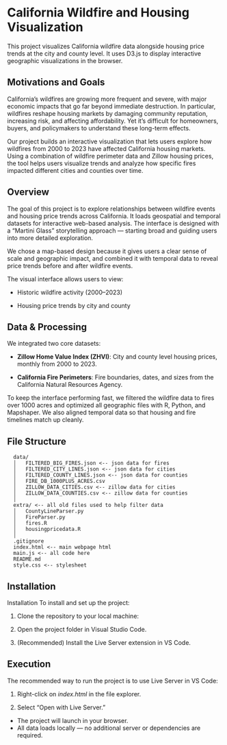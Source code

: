 # California Wildfire and Housing Visualization
This project visualizes California wildfire data alongside housing price trends at the city and county level.
It uses D3.js to display interactive geographic visualizations in the browser.

## Motivations and Goals
California’s wildfires are growing more frequent and severe, with major economic impacts that go far beyond immediate destruction. In particular, wildfires reshape housing markets by damaging community reputation, increasing risk, and affecting affordability. Yet it’s difficult for homeowners, buyers, and policymakers to understand these long-term effects.

Our project builds an interactive visualization that lets users explore how wildfires from 2000 to 2023 have affected California housing markets. Using a combination of wildfire perimeter data and Zillow housing prices, the tool helps users visualize trends and analyze how specific fires impacted different cities and counties over time.

## Overview
The goal of this project is to explore relationships between wildfire events and housing price trends across California.
It loads geospatial and temporal datasets for interactive web-based analysis. The interface is designed with a “Martini Glass” storytelling approach — starting broad and guiding users into more detailed exploration.

We chose a map-based design because it gives users a clear sense of scale and geographic impact, and combined it with temporal data to reveal price trends before and after wildfire events.

The visual interface allows users to view:

- Historic wildfire activity (2000–2023)

- Housing price trends by city and county

## Data & Processing
We integrated two core datasets:

- **Zillow Home Value Index (ZHVI)**: City and county level housing prices, monthly from 2000 to 2023.

- **California Fire Perimeters**: Fire boundaries, dates, and sizes from the California Natural Resources Agency.

To keep the interface performing fast, we filtered the wildfire data to fires over 1000 acres and optimized all geographic files with R, Python, and Mapshaper. We also aligned temporal data so that housing and fire timelines match up cleanly.

## File Structure
```
  data/
  │   FILTERED_BIG_FIRES.json <-- json data for fires
  │   FILTERED_CITY_LINES.json <-- json data for cities
  │   FILTERED_COUNTY_LINES.json <-- json data for counties
  │   FIRE_DB_1000PLUS_ACRES.csv
  │   ZILLOW_DATA_CITIES.csv <-- zillow data for cities
  │   ZILLOW_DATA_COUNTIES.csv <-- zillow data for counties
  │
  extra/ <-- all old files used to help filter data
  │   CountyLineParser.py
  │   FireParser.py
  │   fires.R
  │   housingpricedata.R 
  │
  .gitignore
  index.html <-- main webpage html
  main.js <-- all code here
  README.md
  style.css <-- stylesheet
```

## Installation
Installation
To install and set up the project:

1. Clone the repository to your local machine:

2. Open the project folder in Visual Studio Code.

3. (Recommended) Install the Live Server extension in VS Code.

## Execution
The recommended way to run the project is to use Live Server in VS Code:

1. Right-click on *index.html* in the file explorer.

2. Select “Open with Live Server.”
- The project will launch in your browser.
- All data loads locally — no additional server or dependencies are required.
